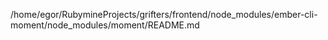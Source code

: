 /home/egor/RubymineProjects/grifters/frontend/node_modules/ember-cli-moment/node_modules/moment/README.md